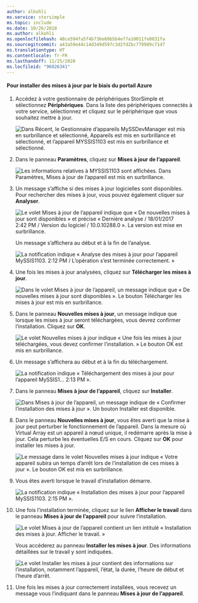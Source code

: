 ```yaml
---
author: alkohli
ms.service: storsimple
ms.topic: include
ms.date: 10/26/2018
ms.author: alkohli
ms.openlocfilehash: 48ce594fa5f4b736e69b5b4ef7a10011fe8031fa
ms.sourcegitcommit: a43a59e44c14d349d597c3d2fd2bc779989c71d7
ms.translationtype: HT
ms.contentlocale: fr-FR
ms.lasthandoff: 11/25/2020
ms.locfileid: "96026341"
---
```

#### <a name="to-install-updates-via-the-azure-portal"></a>Pour installer des mises à jour par le biais du portail Azure

1. Accédez à votre gestionnaire de périphériques StorSimple et sélectionnez **Périphériques**. Dans la liste des périphériques connectés à votre service, sélectionnez et cliquez sur le périphérique que vous souhaitez mettre à jour. 

    ![Dans Récent, le Gestionnaire d’appareils MySSDevManager est mis en surbrillance et sélectionné, Appareils est mis en surbrillance et sélectionné, et l’appareil MYSSIS1103 est mis en surbrillance et sélectionné.](../includes/media/storsimple-virtual-array-install-update-via-portal-04/azupdate1m.png) 

2. Dans le panneau **Paramètres**, cliquez sur **Mises à jour de l’appareil**. 

    ![Les informations relatives à MYSSIS1103 sont affichées. Dans Paramètres, Mises à jour de l’appareil est mis en surbrillance.](../includes/media/storsimple-virtual-array-install-update-via-portal-04/azupdate2m.png)  

3. Un message s’affiche si des mises à jour logicielles sont disponibles. Pour rechercher des mises à jour, vous pouvez également cliquer sur **Analyser**.

    ![Le volet Mises à jour de l’appareil indique que « De nouvelles mises à jour sont disponibles » et précise « Dernière analyse / 18/01/2017 2:42 PM / Version du logiciel / 10.0.10288.0 ». La version est mise en surbrillance.](../includes/media/storsimple-virtual-array-install-update-via-portal-04/azupdate3m1.png)

    Un message s’affichera au début et à la fin de l’analyse.

    ![La notification indique « Analyse des mises à jour pour l’appareil MySSIS1103. 2:12 PM / L’opération s’est terminée correctement. »](../includes/media/storsimple-virtual-array-install-update-via-portal-04/azupdate5m.png)

4. Une fois les mises à jour analysées, cliquez sur **Télécharger les mises à jour**. 

    ![Dans le volet Mises à jour de l’appareil, un message indique que « De nouvelles mises à jour sont disponibles ». Le bouton Télécharger les mises à jour est mis en surbrillance.](../includes/media/storsimple-virtual-array-install-update-via-portal-04/azupdate6m.png)

5. Dans le panneau **Nouvelles mises à jour**, un message indique que lorsque les mises à jour seront téléchargées, vous devrez confirmer l’installation. Cliquez sur **OK**.

    ![Le volet Nouvelles mises à jour indique « Une fois les mises à jour téléchargées, vous devez confirmer l’installation. » Le bouton OK est mis en surbrillance.](../includes/media/storsimple-virtual-array-install-update-via-portal-04/azupdate7m.png)

6. Un message s’affichera au début et à la fin du téléchargement.

     ![La notification indique « Téléchargement des mises à jour pour l’appareil MySSIS1… 2:13 PM ».](../includes/media/storsimple-virtual-array-install-update-via-portal-04/azupdate8m.png)

5. Dans le panneau **Mises à jour de l’appareil**, cliquez sur **Installer**.

     ![Dans Mises à jour de l’appareil, un message indique de « Confirmer l’installation des mises à jour ». Un bouton Installer est disponible.](../includes/media/storsimple-virtual-array-install-update-via-portal-04/azupdate11m1.png)   

6. Dans le panneau **Nouvelles mises à jour**, vous êtes averti que la mise à jour peut perturber le fonctionnement de l’appareil. Dans la mesure où Virtual Array est un appareil à nœud unique, il redémarre après la mise à jour. Cela perturbe les éventuelles E/S en cours. Cliquez sur **OK** pour installer les mises à jour. 

    ![Le message dans le volet Nouvelles mises à jour indique « Votre appareil subira un temps d’arrêt lors de l’installation de ces mises à jour ». Le bouton OK est mis en surbrillance.](../includes/media/storsimple-virtual-array-install-update-via-portal-04/azupdate12m.png) 

7. Vous êtes averti lorsque le travail d’installation démarre. 

    ![La notification indique « Installation des mises à jour pour l’appareil MySSIS1103. 2:15 PM ».](../includes/media/storsimple-virtual-array-install-update-via-portal-04/azupdate13m.png)

8.  Une fois l’installation terminée, cliquez sur le lien **Afficher le travail** dans le panneau **Mises à jour de l’appareil** pour suivre l’installation. 

    ![Le volet Mises à jour de l’appareil contient un lien intitulé « Installation des mises à jour. Afficher le travail. »](../includes/media/storsimple-virtual-array-install-update-via-portal-04/azupdate15m1.png)

    Vous accéderez au panneau **Installer les mises à jour**. Des informations détaillées sur le travail y sont indiquées.

    ![Le volet Installer les mises à jour contient des informations sur l’installation, notamment l’appareil, l’état, la durée, l’heure de début et l’heure d’arrêt.](../includes/media/storsimple-virtual-array-install-update-via-portal-04/azupdate16m1.png)

9. Une fois les mises à jour correctement installées, vous recevez un message vous l’indiquant dans le panneau **Mises à jour de l’appareil**. 
